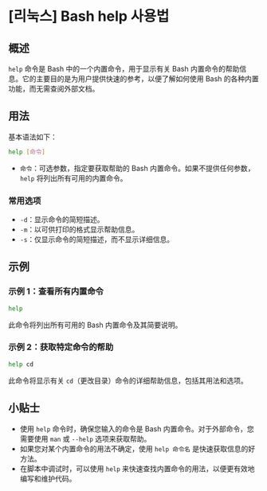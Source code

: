 # [리눅스] Bash help 사용법

## 概述
`help` 命令是 Bash 中的一个内置命令，用于显示有关 Bash 内置命令的帮助信息。它的主要目的是为用户提供快速的参考，以便了解如何使用 Bash 的各种内置功能，而无需查阅外部文档。

## 用法
基本语法如下：
```bash
help [命令]
```
- `命令`：可选参数，指定要获取帮助的 Bash 内置命令。如果不提供任何参数，`help` 将列出所有可用的内置命令。

### 常用选项
- `-d`：显示命令的简短描述。
- `-m`：以可供打印的格式显示帮助信息。
- `-s`：仅显示命令的简短描述，而不显示详细信息。

## 示例
### 示例 1：查看所有内置命令
```bash
help
```
此命令将列出所有可用的 Bash 内置命令及其简要说明。

### 示例 2：获取特定命令的帮助
```bash
help cd
```
此命令将显示有关 `cd`（更改目录）命令的详细帮助信息，包括其用法和选项。

## 小贴士
- 使用 `help` 命令时，确保您输入的命令是 Bash 内置命令。对于外部命令，您需要使用 `man` 或 `--help` 选项来获取帮助。
- 如果您对某个内置命令的用法不确定，使用 `help 命令名` 是快速获取信息的好方法。
- 在脚本中调试时，可以使用 `help` 来快速查找内置命令的用法，以便更有效地编写和维护代码。